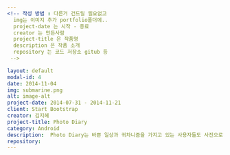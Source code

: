 ```yaml
---
<!-- 작성 방법 : 다른거 건드릴 필요없고
  img는 이미지 추가 portfolio폴더에..
  project-date 는 시작 - 종료
  creator 는 만든사람
  project-title 은 작품명
  description 은 작품 소개
  repository 는 코드 저장소 gitub 등
 -->

layout: default
modal-id: 4
date: 2014-11-04
img: submarine.png
alt: image-alt
project-date: 2014-07-31 - 2014-11-21
client: Start Bootstrap
creator: 김지혜
project-title: Photo Diary
category: Android
description:  Photo Diary는 바쁜 일상과 귀차니즘을 가지고 있는 사용자들도 사진으로 알차게 채울 수 있는 일기 어플리케이션입니다. 한 달 혹은 일주일의 사진을 한눈에 볼 수 있게 하여 어떤 일상을 보내고 있는지 알 수 있고 뜻 깊은 하루를 보낼 수 있도록 합니다.
repository:
---
```

